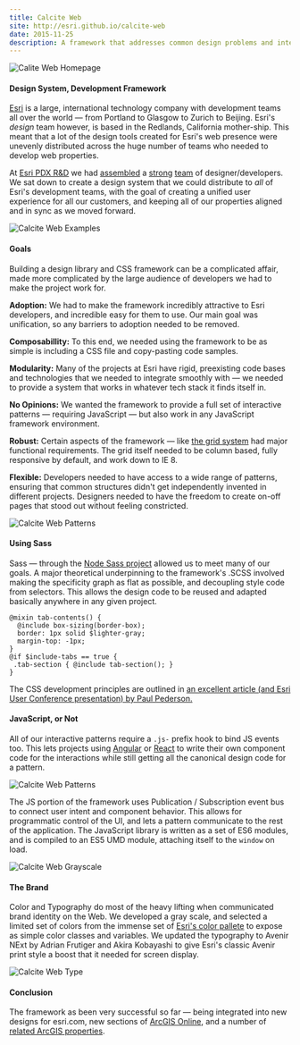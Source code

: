 ```yaml
---
title: Calcite Web
site: http://esri.github.io/calcite-web
date: 2015-11-25
description: A framework that addresses common design problems and interactive elements for Esri, creating a united visual language and user experience.
---
```


![Calite Web Homepage](./title.png)

#### Design System, Development Framework

[Esri](http://www.esri.com/about-esri) is a large, international technology company with development teams all over the world — from Portland to Glasgow to Zurich to Beijing. Esri's _design_ team however, is based in the Redlands, California mother-ship. This meant that a lot of the design tools created for Esri's web presence were unevenly distributed across the huge number of teams who needed to develop web properties.

At [Esri PDX R&D](http://pdx.esri.com/) we had [assembled](http://paulcpederson.com/) a [strong](http://patrickarlt.com/) [team](http://ungoldman.com/) of designer/developers. We sat down to create a design system that we could distribute to _all_ of Esri's development teams, with the goal of creating a unified user experience for all our customers, and keeping all of our properties aligned and in sync as we moved forward.

![Calcite Web Examples](./examples-doc.png)

#### Goals

Building a design library and CSS framework can be a complicated affair, made more complicated by the large audience of developers we had to make the project work for.

**Adoption:** We had to make the framework incredibly attractive to Esri developers, and incredible easy for them to use. Our main goal was unification, so any barriers to adoption needed to be removed.

**Composabillity:** To this end, we needed using the framework to be as simple is including a CSS file and copy-pasting code samples.

**Modularity:** Many of the projects at Esri have rigid, preexisting code bases and technologies that we needed to integrate smoothly with — we needed to provide a system that works in whatever tech stack it finds itself in.

**No Opinions:** We wanted the framework to provide a full set of interactive patterns — requiring JavaScript — but also work in any JavaScript framework environment.

**Robust:** Certain aspects of the framework — like [the grid system](/projects/viewport-grid) had major functional requirements. The grid itself needed to be column based, fully responsive by default, and work down to IE 8.

**Flexible:** Developers needed to have access to a wide range of patterns, ensuring that common structures didn't get independently invented in different projects. Designers needed to have the freedom to create on-off pages that stood out without feeling constricted.

![Calcite Web Patterns](./patterns-doc.png)

#### Using Sass

Sass — through the [Node Sass project](https://github.com/sass/node-sass) allowed us to meet many of our goals. A major theoretical underpinning to the framework's .SCSS involved making the specificity graph as flat as possible, and decoupling style code from selectors. This allows the design code to be reused and adapted basically anywhere in any given project.

```
@mixin tab-contents() {
  @include box-sizing(border-box);
  border: 1px solid $lighter-gray;
  margin-top: -1px;
}
@if $include-tabs == true {
 .tab-section { @include tab-section(); }
}
```

The CSS development principles are outlined in [an excellent article (and Esri User Conference presentation) by Paul Pederson.](http://paulcpederson.com/articles/css-for-people-who-hate-css/)

#### JavaScript, or Not

All of our interactive patterns require a `.js-` prefix hook to bind JS events too. This lets projects using [Angular](https://angularjs.org/) or [React](https://facebook.github.io/react/) to write their own component code for the interactions while still getting all the canonical design code for a pattern.

![Calcite Web Patterns](./event-bus-doc.png)

The JS portion of the framework uses Publication / Subscription event bus to connect user intent and component behavior. This allows for programmatic control of the UI, and lets a pattern communicate to the rest of the application. The JavaScript library is written as a set of ES6 modules, and is compiled to an ES5 UMD module, attaching itself to the `window` on load.

![Calcite Web Grayscale](./color-doc.png)

#### The Brand

Color and Typography do most of the heavy lifting when communicated brand identity on the Web. We developed a gray scale, and selected a limited set of colors from the immense set of [Esri's color pallete](https://github.com/Esri/calcite-colors) to expose as simple color classes and variables. We updated the typography to Avenir NExt by Adrian Frutiger and Akira Kobayashi to give Esri's classic Avenir print style a boost that it needed for screen display.

![Calcite Web Type](./type-doc.png)

#### Conclusion

The framework as been very successful so far — being integrated into new designs for esri.com, new sections of [ArcGIS Online](http://www.arcgis.com/home/item.html?id=52bdc7ab7fb044d98add148764eaa30a), and a number of [related ArcGIS properties](https://developers.arcgis.com/).
